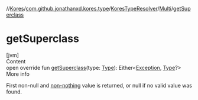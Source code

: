//[Kores](../../../index.md)/[com.github.jonathanxd.kores.type](../../index.md)/[KoresTypeResolver](../index.md)/[Multi](index.md)/[getSuperclass](get-superclass.md)



# getSuperclass  
[jvm]  
Content  
open override fun [getSuperclass](get-superclass.md)(type: [Type](https://docs.oracle.com/javase/8/docs/api/java/lang/reflect/Type.html)): Either<[Exception](https://kotlinlang.org/api/latest/jvm/stdlib/kotlin/-exception/index.html), [Type](https://docs.oracle.com/javase/8/docs/api/java/lang/reflect/Type.html)?>  
More info  


First non-null and [non-nothing](../../../com.github.jonathanxd.kores.common/index.md#%5Bcom.github.jonathanxd.kores.common%2FKoresNothing%2F%2F%2FPointingToDeclaration%2F%5D%2FClasslikes%2F-1211764316) value is returned, or null if no valid value was found.

  



